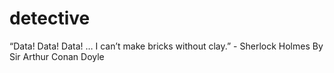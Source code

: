 # detective
“Data! Data! Data! … I can’t make bricks without clay.” - Sherlock Holmes By Sir Arthur Conan Doyle
